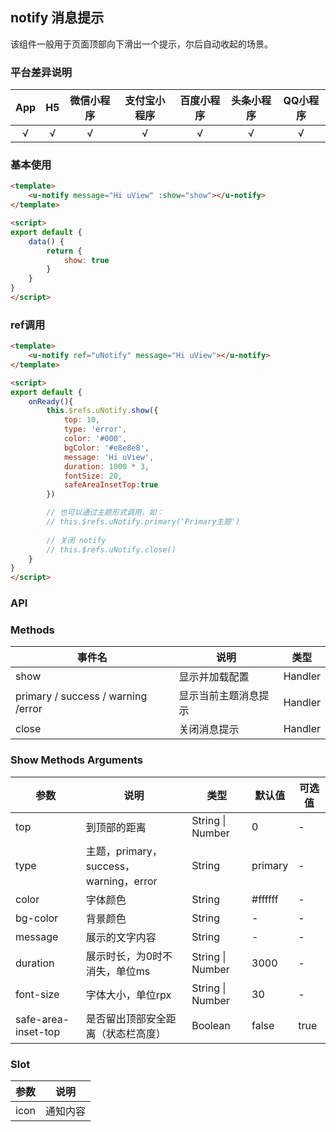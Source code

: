 ## notify 消息提示 <to-api/>

<demo-model url="/pages/componentsA/topTips/index"></demo-model>


该组件一般用于页面顶部向下滑出一个提示，尔后自动收起的场景。

### 平台差异说明

|  App  |  H5   | 微信小程序 | 支付宝小程序 | 百度小程序 | 头条小程序 | QQ小程序 |
| :---: | :---: | :--------: | :----------: | :--------: | :--------: | :------: |
|   √   |   √   |     √      |      √       |     √      |     √      |    √     |

### 基本使用

```html
<template>
	<u-notify message="Hi uView" :show="show"></u-notify>
</template>

<script>
export default {
    data() {
        return {
            show: true
        }
    }
}
</script>
```

### ref调用

```html
<template>
	<u-notify ref="uNotify" message="Hi uView"></u-notify>
</template>

<script>
export default {
    onReady(){
	    this.$refs.uNotify.show({
            top: 10,
            type: 'error',
            color: '#000',
            bgColor: '#e8e8e8',
            message: 'Hi uView',
            duration: 1000 * 3,
            fontSize: 20,
            safeAreaInsetTop:true
        })

        // 也可以通过主题形式调用，如：
        // this.$refs.uNotify.primary('Primary主题')
        
        // 关闭 notify
        // this.$refs.uNotify.close()
    }
}
</script>
```

### API

### Methods
| 事件名                             | 说明                 | 类型    |
| ---------------------------------- | -------------------- | ------- |
| show                               | 显示并加载配置       | Handler |
| primary / success / warning /error | 显示当前主题消息提示 | Handler |
| close                              | 关闭消息提示         | Handler |

### Show Methods Arguments

| 参数                | 说明                                   | 类型             | 默认值  | 可选值 |
| ------------------- | -------------------------------------- | ---------------- | ------- | ------ |
| top                 | 到顶部的距离                           | String \| Number | 0       | -      |
| type                | 主题，primary，success，warning，error | String           | primary | -      |
| color               | 字体颜色                               | String           | #ffffff | -      |
| bg-color            | 背景颜色                               | String           | -       | -      |
| message             | 展示的文字内容                         | String           | -       | -      |
| duration            | 展示时长，为0时不消失，单位ms          | String \| Number | 3000    | -      |
| font-size           | 字体大小，单位rpx                      | String \| Number | 30      | -      |
| safe-area-inset-top | 是否留出顶部安全距离（状态栏高度）     | Boolean          | false   | true   |


### Slot

| 参数 | 说明     |
| ---- | -------- |
| icon | 通知内容 |